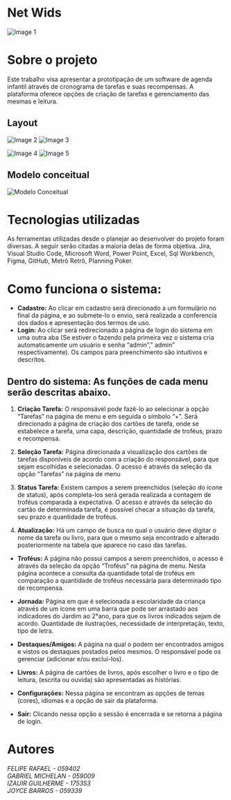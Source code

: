 # Net Wids
![Image 1](imgReadme/logoNetwids.png)

# Sobre o projeto

Este trabalho visa apresentar a prototipação de um software de agenda infantil através de
cronograma de tarefas e suas recompensas. A plataforma oferece opções de criação de
tarefas e gerenciamento das mesmas e leitura.

## Layout
![Image 2](imgReadme/01.png) ![Image 3](imgReadme/02.png)

![Image 4](imgReadme/03.png) ![Image 5](imgReadme/04.png)

## Modelo conceitual
![Modelo Conceitual](imgReadme/05.png)

# Tecnologias utilizadas

As ferramentas utilizadas desde o planejar ao desenvolver do projeto foram diversas. A seguir serão citadas a maioria delas de forma objetiva. Jira, Visual Studio Code, Microsoft Word, Power Point, Excel, Sql Workbench, Figma, GitHub, Metrô Retrô, Planning Poker.

# Como funciona o sistema:

+ **Cadastro:** Ao clicar em cadastro será direcionado a um formulário no final da 
página, e ao submete-lo o envio, será realizada a conferencia dos dados e 
apresentação dos termos de uso.
+ **Login:** Ao clicar será redirecionado a página de login do sistema em uma outra 
aba (Se estiver o fazendo pela primeira vez o sistema cria automaticamente um 
usuário e senha “admin”,” admin” respectivamente). Os campos para 
preenchimento são intuitivos e descritos.

## **Dentro do sistema:** As funções de cada menu serão descritas abaixo.
1) **Criação Tarefa:** O responsável pode fazê-lo ao selecionar a 
opção “Tarefas” na página de menu e em seguida o símbolo “+”.
Será direcionado a página de criação dos cartões de tarefa, onde 
se estabelece a tarefa, uma capa, descrição, quantidade de 
troféus, prazo e recompensa.

2)  **Seleção Tarefa:** Página direcionada a visualização dos cartões 
de tarefas disponíveis de acordo com a criação do responsável, 
para que sejam escolhidas e selecionadas. O acesso é através 
da seleção da opção “Tarefas” na página de menu

3) **Status Tarefa:** Existem campos a serem preenchidos (seleção 
do ícone de status), após completa-los será gerada realizada a 
contagem de troféus comparada a expectativa. O acesso é 
através da seleção do cartão de determinada tarefa, é possível 
checar a situação da tarefa, seu prazo e quantidade de troféus.

4) **Atualização:** Há um campo de busca no qual o usuário deve 
digitar o nome da tarefa ou livro, para que o mesmo seja 
encontrado e alterado posteriormente na tabela que aparece no 
caso das tarefas.

+ **Troféus:** A página não possui campos a serem preenchidos, o acesso é 
através da seleção da opção “Troféus” na página de menu. Nesta página 
acontece a consulta da quantidade total de troféus em comparação a 
quantidade de troféus necessária para determinado tipo de recompensa.

+ **Jornada:** Página em que é selecionada a escolaridade da criança 
através de um ícone em uma barra que pode ser arrastado aos 
indicadores do Jardim ao 2°ano, para que os livros indicados sejam de 
acordo. Quantidade de ilustrações, necessidade de interpretação, texto, 
tipo de letra.

+ **Destaques/Amigos:** A página na qual o podem ser encontrados amigos 
e vistos os destaques postados pelos mesmos. O responsável pode os 
gerenciar (adicionar e/ou excluí-los).

+ **Livros:** A página de cartões de livros, após escolher o livro e o tipo de 
leitura, (escrita ou ouvida) são apresentadas as histórias.

+ **Configurações:** Nessa página se encontram as opções de temas 
(cores), idiomas e a opção de sair da plataforma.

+ **Sair:** Clicando nessa opção a sessão é encerrada e se retorna a página 
de login.

# Autores

*FELIPE RAFAEL - 059402* <br>
*GABRIEL MICHELAN - 059009* <br>
*IZAUIR GUILHERME - 175353* <br>
*JOYCE BARROS - 059339*
